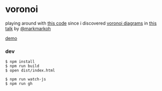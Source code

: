 # voronoi

playing around with [this code](http://bl.ocks.org/mbostock/4060366) since i discovered [voronoi diagrams](https://en.wikipedia.org/wiki/Voronoi_diagram) in [this talk](https://www.youtube.com/watch?v=90NsjKvz9Ns) by [@markmarkoh](https://github.com/markmarkoh)

[demo](http://brandly.github.io/voronoi/)

### dev

```shell
$ npm install
$ npm run build
$ open dist/index.html

$ npm run watch-js
$ npm run gh
```
